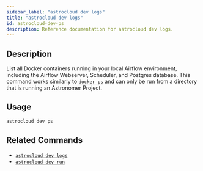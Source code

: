 ```yaml
---
sidebar_label: "astrocloud dev logs"
title: "astrocloud dev logs"
id: astrocloud-dev-ps
description: Reference documentation for astrocloud dev logs.
---
```


## Description

List all Docker containers running in your local Airflow environment, including the Airflow Webserver, Scheduler, and Postgres database. This command works similarly to [`docker ps`](https://docs.docker.com/engine/reference/commandline/ps/) and can only be run from a directory that is running an Astronomer Project.

## Usage

```sh
astrocloud dev ps
```

## Related Commands

- [`astrocloud dev logs`](cli-reference/astrocloud-dev-logs.md)
- [`astrocloud dev run`](cli-reference/astrocloud-dev-run.md)
